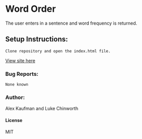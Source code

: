 # Word Order
The user enters in a sentence and word frequency is returned.
## Setup Instructions:
```
Clone repository and open the index.html file.
```

[View site here](http://alexkaufman06.github.io/word-order-js/)

### Bug Reports:
```
None known
```
### Author:
Alex Kaufman and Luke Chinworth
#### License
MIT
